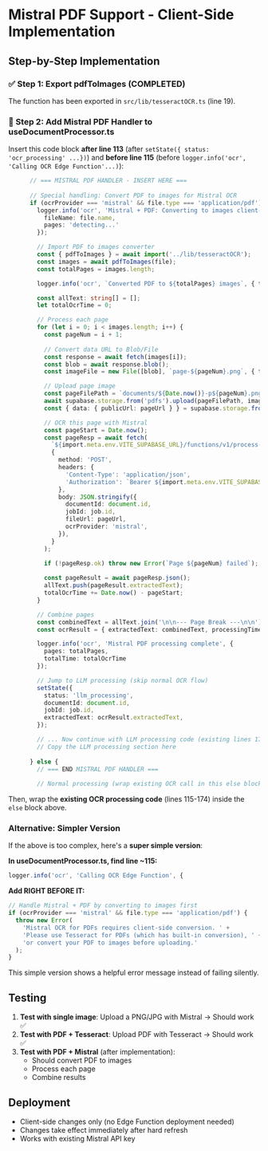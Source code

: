 # Mistral PDF Support - Client-Side Implementation

## Step-by-Step Implementation

### ✅ Step 1: Export pdfToImages (COMPLETED)

The function has been exported in `src/lib/tesseractOCR.ts` (line 19).

### 📝 Step 2: Add Mistral PDF Handler to useDocumentProcessor.ts

Insert this code block **after line 113** (after `setState({ status: 'ocr_processing' ...})`) and **before line 115** (before `logger.info('ocr', 'Calling OCR Edge Function'...)`):

```typescript
      // === MISTRAL PDF HANDLER - INSERT HERE ===
      
      // Special handling: Convert PDF to images for Mistral OCR
      if (ocrProvider === 'mistral' && file.type === 'application/pdf') {
        logger.info('ocr', 'Mistral + PDF: Converting to images client-side', {
          fileName: file.name,
          pages: 'detecting...'
        });

        // Import PDF to images converter
        const { pdfToImages } = await import('../lib/tesseractOCR');
        const images = await pdfToImages(file);
        const totalPages = images.length;

        logger.info('ocr', `Converted PDF to ${totalPages} images`, { totalPages });

        const allText: string[] = [];
        let totalOcrTime = 0;

        // Process each page
        for (let i = 0; i < images.length; i++) {
          const pageNum = i + 1;
          
          // Convert data URL to Blob/File
          const response = await fetch(images[i]);
          const blob = await response.blob();
          const imageFile = new File([blob], `page-${pageNum}.png`, { type: 'image/png' });

          // Upload page image
          const pageFilePath = `documents/${Date.now()}-p${pageNum}.png`;
          await supabase.storage.from('pdfs').upload(pageFilePath, imageFile);
          const { data: { publicUrl: pageUrl } } = supabase.storage.from('pdfs').getPublicUrl(pageFilePath);

          // OCR this page with Mistral
          const pageStart = Date.now();
          const pageResp = await fetch(
            `${import.meta.env.VITE_SUPABASE_URL}/functions/v1/process-pdf-ocr`,
            {
              method: 'POST',
              headers: {
                'Content-Type': 'application/json',
                'Authorization': `Bearer ${import.meta.env.VITE_SUPABASE_ANON_KEY}`,
              },
              body: JSON.stringify({
                documentId: document.id,
                jobId: job.id,
                fileUrl: pageUrl,
                ocrProvider: 'mistral',
              }),
            }
          );

          if (!pageResp.ok) throw new Error(`Page ${pageNum} failed`);
          
          const pageResult = await pageResp.json();
          allText.push(pageResult.extractedText);
          totalOcrTime += Date.now() - pageStart;
        }

        // Combine pages
        const combinedText = allText.join('\n\n--- Page Break ---\n\n');
        const ocrResult = { extractedText: combinedText, processingTime: totalOcrTime };

        logger.info('ocr', 'Mistral PDF processing complete', {
          pages: totalPages,
          totalTime: totalOcrTime
        });

        // Jump to LLM processing (skip normal OCR flow)
        setState({
          status: 'llm_processing',
          documentId: document.id,
          jobId: job.id,
          extractedText: ocrResult.extractedText,
        });

        // ... Now continue with LLM processing code (existing lines 176-248)
        // Copy the LLM processing section here
        
      } else {
        // === END MISTRAL PDF HANDLER ===
        
        // Normal processing (wrap existing OCR call in this else block)
```

Then, wrap the **existing OCR processing code** (lines 115-174) inside the `else` block above.

### Alternative: Simpler Version

If the above is too complex, here's a **super simple version**:

**In useDocumentProcessor.ts, find line ~115:**

```typescript
logger.info('ocr', 'Calling OCR Edge Function', {
```

**Add RIGHT BEFORE IT:**

```typescript
// Handle Mistral + PDF by converting to images first
if (ocrProvider === 'mistral' && file.type === 'application/pdf') {
  throw new Error(
    'Mistral OCR for PDFs requires client-side conversion. ' +
    'Please use Tesseract for PDFs (which has built-in conversion), ' +
    'or convert your PDF to images before uploading.'
  );
}
```

This simple version shows a helpful error message instead of failing silently.

## Testing

1. **Test with single image**: Upload a PNG/JPG with Mistral → Should work ✅
2. **Test with PDF + Tesseract**: Upload PDF with Tesseract → Should work ✅
3. **Test with PDF + Mistral** (after implementation):
   - Should convert PDF to images
   - Process each page
   - Combine results

## Deployment

- Client-side changes only (no Edge Function deployment needed)
- Changes take effect immediately after hard refresh
- Works with existing Mistral API key

